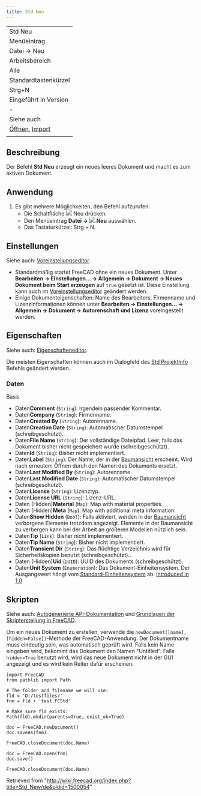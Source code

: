 ```yaml
---
title: Std Neu
---
```


|                                                                                |
| ------------------------------------------------------------------------------ |
| Std Neu                                                                        |
| Menüeintrag                                                                    |
| Datei → Neu                                                                    |
| Arbeitsbereich                                                                 |
| Alle                                                                           |
| Standardtastenkürzel                                                           |
| Strg+N                                                                         |
| Eingeführt in Version                                                          |
| -                                                                              |
| Siehe auch                                                                     |
| [Öffnen](/Std_Open/de "Std Open/de"), [Import](/Std_Import/de "Std Import/de") |
|                                                                                |

## Beschreibung

Der Befehl **Std Neu** erzeugt ein neues leeres Dokument und macht es zum aktiven Dokument.

## Anwendung

1. Es gibt mehrere Möglichkeiten, den Befehl aufzurufen:
   - Die Schaltfläche ![](/images/Std_New.svg) Neu drücken.
   - Den Menüeintrag **Datei → ![](/images/Std_New.svg) Neu** auswählen.
   - Das Tastaturkürzel: Strg + N.

## Einstellungen

Siehe auch: [Voreinstellungseditor](/Preferences_Editor/de "Preferences Editor/de").

- Standardmäßig startet FreeCAD ohne ein neues Dokument. Unter **Bearbeiten → Einstellungen... → Allgemein → Dokument → Neues Dokument beim Start erzeugen** auf `true` gesetzt ist. Diese Einstellung kann auch im [Voreinstellungseditor](/Preferences_Editor/de#Dokument "Preferences Editor/de") geändert werden.
- Einige Dokumenteigenschaften: Name des Bearbeiters, Firmenname und Lizenzinformationen können unter **Bearbeiten → Einstellungen... → Allgemein → Dokument → Autorenschaft und Lizenz** voreingestellt werden.

## Eigenschaften

Siehe auch: [Eigenschafteneditor](/Property_editor/de "Property editor/de").

Die meisten Eigenschaften können auch im Dialogfeld des [Std ProjektInfo](/Std_ProjectInfo/de "Std ProjectInfo/de") Befehls geändert werden.

### Daten

Basis

- Daten**Comment** (`String`): Irgendein passender Kommentar.
- Daten**Company** (`String`): Firmenname.
- Daten**Created By** (`String`): Autorenname.
- Daten**Creation Date** (`String`): Automatischer Datumstempel (schreibgeschützt).
- Daten**File Name** (`String`): Der vollständige Dateipfad. Leer, falls das Dokument bisher nicht gespeichert wurde (schreibgeschützt).
- Daten**Id** (`String`): Bisher nicht implementiert.
- Daten**Label** (`String`): Der Name, der in der [Baumansicht](/Tree_view/de "Tree view/de") erscheint. Wird nach erneutem Öffnen durch den Namen des Dokuments ersetzt.
- Daten**Last Modified By** (`String`): Autorenname.
- Daten**Last Modified Date** (`String`): Automatischer Datumstempel (schreibgeschützt).
- Daten**License** (`String`): Lizenztyp.
- Daten**License URL** (`String`): Lizenz-URL.
- Daten (Hidden)**Material** (`Map`): Map with material properties.
- Daten (Hidden)**Meta** (`Map`): Map with additional meta information.
- Daten**Show Hidden** (`Bool`): Falls aktiviert, werden in der [Baumansicht](/Tree_view/de "Tree view/de") verborgene Elemente trotzdem angezeigt. Elemente in der Baumansicht zu verbergen kann bei der Arbeit an größeren Modellen nützlich sein.
- Daten**Tip** (`Link`): Bisher nicht implementiert.
- Daten**Tip Name** (`String`): Bisher nicht implementiert.
- Daten**Transient Dir** (`String`): Das flüchtige Verzeichnis wird für Sicherheitskopien benutzt (schreibgeschützt)..
- Daten (Hidden)**Uid** (`UUID`): UUID des Dokuments (schreibgeschützt).
- Daten**Unit System** (`Enumeration`): Das Dokument-Einheitensystem. Der Ausgangswert hängt vom [Standard-Einheitensystem](/Preferences_Editor/de#Allgemein_2 "Preferences Editor/de") ab. [introduced in 1.0](/Release_notes_1.0 "Release notes 1.0")

## Skripten

Siehe auch: [Autogenerierte API-Dokumentation](https://freecad.github.io/SourceDoc/) und [Grundlagen der Skripterstellung in FreeCAD](/FreeCAD_Scripting_Basics/de "FreeCAD Scripting Basics/de").

Um ein neues Dokument zu erstellen, verwende die `newDocument([name], [hidden=False])`-Methode der FreeCAD-Anwendung. Der Dokumentname muss eindeutig sein, was automatisch geprüft wird. Falls kein Name eingeben wird, bekommt das Dokument den Namen "Untitled". Falls `hidden=True` benutzt wird, wird das neue Dokument nicht in der GUI angezeigt und es wird kein Reiter dafür erscheinen.

```
import FreeCAD
from pathlib import Path

# The folder and filename we will use:
fld = 'D:/testfiles/'
fnm = fld + 'test.FCStd'

# Make sure fld exists:
Path(fld).mkdir(parents=True, exist_ok=True)

doc = FreeCAD.newDocument()
doc.saveAs(fnm)

FreeCAD.closeDocument(doc.Name)

doc = FreeCAD.open(fnm)
doc.save()

FreeCAD.closeDocument(doc.Name)

```

Retrieved from "<http://wiki.freecad.org/index.php?title=Std_New/de&oldid=1500054>"
